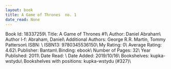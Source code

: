 ```yaml
---
layout: book
title: A Game of Thrones  no. 1
date_read: None
---
```


Book Id: 18337259\ 
Title: A Game of Thrones #1\ 
Author: Daniel Abraham\ 
Author l-f: Abraham, Daniel\ 
Additional Authors: George R.R. Martin, Tommy Patterson\ 
ISBN: \ 
ISBN13: 9780345536150\ 
My Rating: 0\ 
Average Rating: 4.62\ 
Publisher: Bantam\ 
Binding: ebook\ 
Number of Pages: 32\ 
Year Published: 2011\ 
Date Read: \ 
Date Added: 2019/10/16\ 
Bookshelves: kupka-wstydu\ 
Bookshelves with positions: kupka-wstydu (#327)\ 

